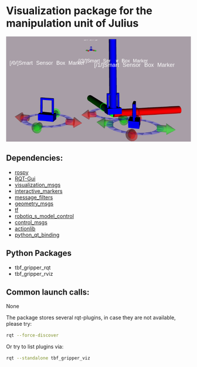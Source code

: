 # Visualization package for the manipulation unit of Julius

![Teaserimage](./teaser.png)

## Dependencies:

* [rospy](http://wiki.ros.org/rospy)
* [RQT-Gui](http://wiki.ros.org/rqt_gui)
* [visualization_msgs](http://wiki.ros.org/visualization_msgs)
* [interactive_markers](http://wiki.ros.org/interactive_markers)
* [message_filters](http://wiki.ros.org/message_filters)
* [geometry_msgs](http://wiki.ros.org/geometry_msgs)
* [tf](http://wiki.ros.org/tf)
* [robotiq_s_model_control](http://wiki.ros.org/robotiq_s_model_control)
* [control_msgs](http://wiki.ros.org/control_msgs)
* [actionlib](http://wiki.ros.org/actionlib)
* [python_qt_binding](http://wiki.ros.org/python_qt_binding)

## Python Packages

* tbf_gripper_rqt
* tbf_gripper_rviz

## Common launch calls:

None

The package stores several rqt-plugins, in case they are not available, please try:
```bash
rqt --force-discover
```
Or try to list plugins via:
```bash
rqt --standalone tbf_gripper_viz 
```